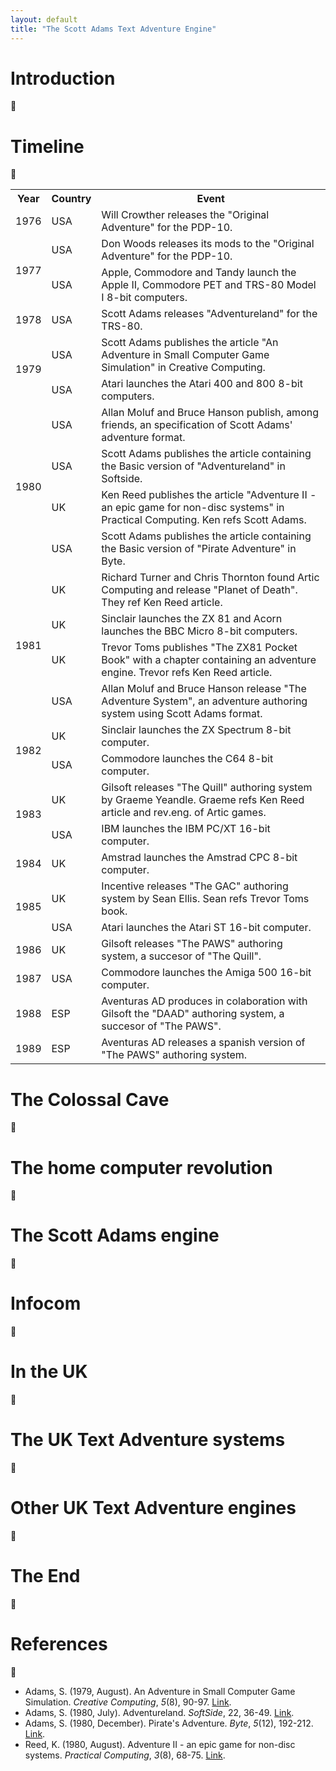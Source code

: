 ```yaml
---
layout: default
title: "The Scott Adams Text Adventure Engine"
---
```


# Introduction
:construction:

# Timeline
:construction:
<table>
  <tr>
    <th>Year</th>
    <th>Country</th>
    <th>Event</th>
  </tr>
  <tr>
    <td>1976</td>
    <td>USA</td>
    <td>Will Crowther releases the "Original Adventure" for the PDP-10.</td>
  </tr>
  <tr>
    <td rowspan=2>1977</td>
    <td>USA</td>
    <td>Don Woods releases its mods to the "Original Adventure" for the PDP-10.</td>
  </tr>
  <tr>
    <td>USA</td>
    <td>Apple, Commodore and Tandy launch the Apple II, Commodore PET and TRS-80 Model I 8-bit computers.</td>
  </tr>
  <tr>
    <td>1978</td>
    <td>USA</td>
    <td>Scott Adams releases "Adventureland" for the TRS-80.</td>
  </tr>
  <tr>
    <td rowspan=2>1979</td>
    <td>USA</td>
    <td>Scott Adams publishes the article "An Adventure in Small Computer Game Simulation" in Creative Computing.</td>
  </tr>
  <tr>
    <td>USA</td>
    <td>Atari launches the Atari 400 and 800 8-bit computers.</td>
  </tr>
  <tr>
    <td rowspan=4>1980</td>
    <td>USA</td>
    <td>Allan Moluf and Bruce Hanson publish, among friends, an specification of Scott Adams' adventure format.</td>
  </tr>
  <tr>
    <td>USA</td>
    <td>Scott Adams publishes the article containing the Basic version of "Adventureland" in Softside.</td>
  </tr>
  <tr>
    <td>UK</td>
    <td>Ken Reed publishes the article "Adventure II - an epic game for non-disc systems" in Practical Computing. Ken refs Scott Adams.</td>
  </tr>  
  <tr>
    <td>USA</td>
    <td>Scott Adams publishes the article containing the Basic version of "Pirate Adventure" in Byte.</td>
  </tr>
  <tr>
    <td rowspan=4>1981</td>
    <td>UK</td>
    <td>Richard Turner and Chris Thornton found Artic Computing and release "Planet of Death". They ref Ken Reed article.</td>
  </tr>
  <tr>
    <td>UK</td>
    <td>Sinclair launches the ZX 81 and Acorn launches the BBC Micro 8-bit computers.</td>
  </tr>
  <tr>
    <td>UK</td>
    <td>Trevor Toms publishes "The ZX81 Pocket Book" with a chapter containing an adventure engine. Trevor refs Ken Reed article.</td>
  </tr>
  <tr>
    <td>USA</td>
    <td>Allan Moluf and Bruce Hanson release "The Adventure System", an adventure authoring system using Scott Adams format.</td>
  </tr>
  <tr>
    <td rowspan=2>1982</td>
    <td>UK</td>
    <td>Sinclair launches the ZX Spectrum 8-bit computer.</td>
  </tr>
  <tr>
    <td>USA</td>
    <td>Commodore launches the C64 8-bit computer.</td>
  </tr>
  <tr>
    <td rowspan=2>1983</td>
    <td>UK</td>
    <td>Gilsoft releases "The Quill" authoring system by Graeme Yeandle. Graeme refs Ken Reed article and rev.eng. of Artic games.</td>
  </tr>
  <tr>
    <td>USA</td>
    <td>IBM launches the IBM PC/XT 16-bit computer.</td>
  </tr>
  <tr>
    <td>1984</td>
    <td>UK</td>
    <td>Amstrad launches the Amstrad CPC 8-bit computer.</td>
  </tr>
  <tr>
    <td rowspan=2>1985</td>
    <td>UK</td>
    <td>Incentive releases "The GAC" authoring system by Sean Ellis. Sean refs Trevor Toms book.</td>
  </tr>
  <tr>
    <td>USA</td>
    <td>Atari launches the Atari ST 16-bit computer.</td>
  </tr>
  <tr>
    <td>1986</td>
    <td>UK</td>
    <td>Gilsoft releases "The PAWS" authoring system, a succesor of "The Quill".</td>
  </tr>
  <tr>
    <td>1987</td>
    <td>USA</td>
    <td>Commodore launches the Amiga 500 16-bit computer.</td>
  </tr>
  <tr>
    <td>1988</td>
    <td>ESP</td>
    <td>Aventuras AD produces in colaboration with Gilsoft the "DAAD" authoring system, a succesor of "The PAWS".</td>
  </tr>
  <tr>
    <td>1989</td>
    <td>ESP</td>
    <td>Aventuras AD releases a spanish version of "The PAWS" authoring system.</td>
  </tr>
</table>

# The Colossal Cave
:construction:

# The home computer revolution 
:construction:

# The Scott Adams engine
:construction:

# Infocom
:construction:

# In the UK
:construction:

# The UK Text Adventure systems
:construction:

# Other UK Text Adventure engines
:construction:

# The End
:construction:

# References
:construction:

* Adams, S. (1979, August). An Adventure in Small Computer Game Simulation. *Creative Computing*, *5*(8), 90-97. [Link](https://archive.org/details/creativecomputing-1979-08/page/n91/mode/2up).
* Adams, S. (1980, July). Adventureland. *SoftSide*, 22, 36-49. [Link](https://archive.org/details/softside-magazine-22/page/n35/mode/2up).
* Adams, S. (1980, December). Pirate's Adventure. *Byte*, *5*(12), 192-212. [Link](https://archive.org/details/byte-magazine-1980-12/page/n193/mode/2up).
* Reed, K. (1980, August). Adventure II - an epic game for non-disc systems. *Practical Computing*, *3*(8), 68-75. [Link](http://graemeyeandle.atwebpages.com/advent/kenreed.html).



